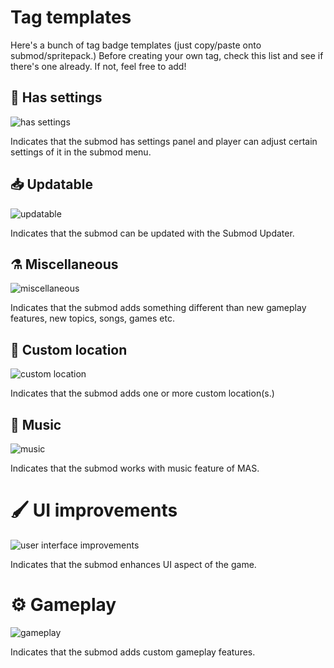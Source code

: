 # Tag templates

Here's a bunch of tag badge templates (just copy/paste onto submod/spritepack.)
Before creating your own tag, check this list and see if there's one already.
If not, feel free to add!

## 🔧 Has settings

![has settings](https://img.shields.io/badge/🔧-has_settings-lightgray)

Indicates that the submod has settings panel and player can adjust certain
settings of it in the submod menu.

## 📥 Updatable

![updatable](https://img.shields.io/badge/📥-updatable-yellow)

Indicates that the submod can be updated with the Submod Updater.

## ⚗️ Miscellaneous

![miscellaneous](https://img.shields.io/badge/⚗️-miscellaneous-purple)

Indicates that the submod adds something different than new gameplay features,
new topics, songs, games etc.

## 🌳 Custom location

![custom location](https://img.shields.io/badge/🌳-custom_location-green)

Indicates that the submod adds one or more custom location(s.)

## 🎼 Music

![music](https://img.shields.io/badge/🎼-music-lightblue)

Indicates that the submod works with music feature of MAS.

# 🖌️ UI improvements

![user interface improvements](https://img.shields.io/badge/🖌️-UI_improvements-pink)

Indicates that the submod enhances UI aspect of the game.

# ⚙️ Gameplay

![gameplay](https://img.shields.io/badge/⚙️-gameplay-blue)

Indicates that the submod adds custom gameplay features.